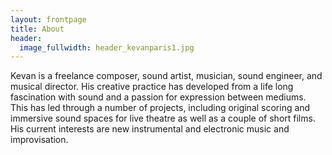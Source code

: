 ```yaml
---
layout: frontpage
title: About
header: 
  image_fullwidth: header_kevanparis1.jpg
---
```


Kevan is a freelance composer, sound artist, musician, sound engineer, and musical director. His creative practice has developed from a life long fascination with sound and a passion for expression between mediums. This has led through a number of projects, including original scoring and immersive sound spaces for live theatre as well as a couple of short films. His current interests are new instrumental and electronic music and improvisation.